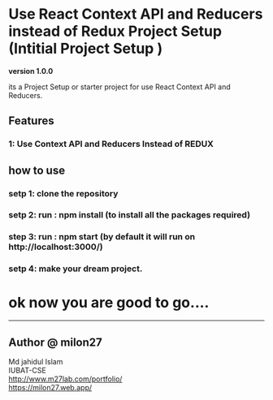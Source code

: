 # Use React Context API and Reducers instead of Redux Project Setup (Intitial Project Setup )


**version 1.0.0**

its a Project Setup or starter project for use React Context API and Reducers.

## Features

### 1: Use Context API and Reducers Instead of REDUX

## how to use

### setp 1: clone the repository 
### setp 2: run : npm install (to install all the packages required)
### step 3: run : npm start (by default it will run on http://localhost:3000/)
### setp 4: make your dream project.


# ok now you are good to go....

---
## Author @ milon27
Md jahidul Islam\
IUBAT-CSE\
http://www.m27lab.com/portfolio/<br>
https://milon27.web.app/
